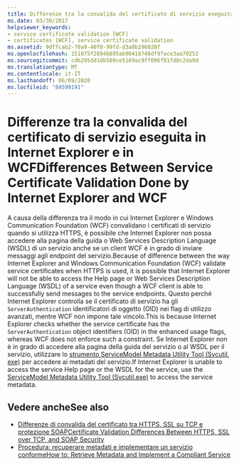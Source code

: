 ```yaml
---
title: Differenze tra la convalida del certificato di servizio eseguita in Internet Explorer e in WCF
ms.date: 03/30/2017
helpviewer_keywords:
- service certificate validation [WCF]
- certificates [WCF], service certificate validation
ms.assetid: 9dffcab2-70a9-40f0-99fd-d3a0b296028f
ms.openlocfilehash: 151075f2894b895ab90418748df9face3aa70252
ms.sourcegitcommit: cdb295dd1db589ce5169ac9ff096f01fd0c2da9d
ms.translationtype: MT
ms.contentlocale: it-IT
ms.lasthandoff: 06/09/2020
ms.locfileid: "84599191"
---
```

# <a name="differences-between-service-certificate-validation-done-by-internet-explorer-and-wcf"></a><span data-ttu-id="2f568-102">Differenze tra la convalida del certificato di servizio eseguita in Internet Explorer e in WCF</span><span class="sxs-lookup"><span data-stu-id="2f568-102">Differences Between Service Certificate Validation Done by Internet Explorer and WCF</span></span>
<span data-ttu-id="2f568-103">A causa della differenza tra il modo in cui Internet Explorer e Windows Communication Foundation (WCF) convalidano i certificati di servizio quando si utilizza HTTPS, è possibile che Internet Explorer non possa accedere alla pagina della guida o Web Services Description Language (WSDL) di un servizio anche se un client WCF è in grado di inviare messaggi agli endpoint del servizio.</span><span class="sxs-lookup"><span data-stu-id="2f568-103">Because of difference between the way Internet Explorer and Windows Communication Foundation (WCF) validate service certificates when HTTPS is used, it is possible that Internet Explorer will not be able to access the Help page or Web Services Description Language (WSDL) of a service even though a WCF client is able to successfully send messages to the service endpoints.</span></span> <span data-ttu-id="2f568-104">Questo perché Internet Explorer controlla se il certificato di servizio ha gli `ServerAuthentication` identificatori di oggetto (OID) nei flag di utilizzo avanzati, mentre WCF non impone tale vincolo.</span><span class="sxs-lookup"><span data-stu-id="2f568-104">This is because Internet Explorer checks whether the service certificate has the `ServerAuthentication` object identifiers (OID) in the enhanced usage flags, whereas WCF does not enforce such a constraint.</span></span> <span data-ttu-id="2f568-105">Se Internet Explorer non è in grado di accedere alla pagina della guida del servizio o al WSDL per il servizio, utilizzare lo [strumento ServiceModel Metadata Utility Tool (Svcutil. exe)](../servicemodel-metadata-utility-tool-svcutil-exe.md) per accedere ai metadati del servizio.</span><span class="sxs-lookup"><span data-stu-id="2f568-105">If Internet Explorer is unable to access the service Help page or the WSDL for the service, use the [ServiceModel Metadata Utility Tool (Svcutil.exe)](../servicemodel-metadata-utility-tool-svcutil-exe.md) to access the service metadata.</span></span>  
  
## <a name="see-also"></a><span data-ttu-id="2f568-106">Vedere anche</span><span class="sxs-lookup"><span data-stu-id="2f568-106">See also</span></span>

- [<span data-ttu-id="2f568-107">Differenze di convalida del certificato tra HTTPS, SSL su TCP e protezione SOAP</span><span class="sxs-lookup"><span data-stu-id="2f568-107">Certificate Validation Differences Between HTTPS, SSL over TCP, and SOAP Security</span></span>](cert-val-diff-https-ssl-over-tcp-and-soap.md)
- [<span data-ttu-id="2f568-108">Procedura: recuperare metadati e implementare un servizio conforme</span><span class="sxs-lookup"><span data-stu-id="2f568-108">How to: Retrieve Metadata and Implement a Compliant Service</span></span>](how-to-retrieve-metadata-and-implement-a-compliant-service.md)
